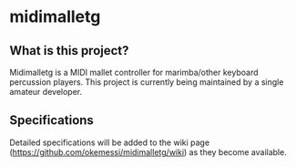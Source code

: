# midimalletg

## What is this project?

Midimalletg is a MIDI mallet controller for marimba/other keyboard percussion players. This project is currently being maintained by a single amateur developer.

## Specifications

Detailed specifications will be added to the wiki page (https://github.com/okemessi/midimalletg/wiki) as they become available.
